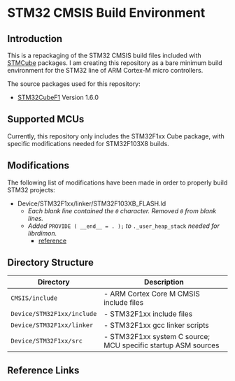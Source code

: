 ---
---
# STM32 CMSIS Build Environment

## Introduction

This is a repackaging of the STM32 CMSIS build files included with [STMCube](http://www.st.com/en/embedded-software/stm32cube-mcu-packages.html) packages.  I am creating this repository as a bare minimum build environment for the STM32 line of ARM Cortex-M micro controllers.

The source packages used for this repository:

* [STM32CubeF1](http://www.st.com/en/embedded-software/stm32cubef1.html) Version 1.6.0

## Supported MCUs

Currently, this repository only includes the STM32F1xx Cube package, with specific modifications needed for STM32F103X8 builds.

## Modifications

The following list of modifications have been made in order to properly build STM32 projects:

* Device/STM32F1xx/linker/STM32F103XB_FLASH.ld
    * _Each blank line contained the `0` character.  Removed `0` from blank lines._
    * _Added_ `PROVIDE ( __end__ = . );` _to_ `._user_heap_stack` _needed for librdimon._
        * [reference](https://mcuoneclipse.com/2015/05/30/problem-undefined-reference-to-__end__-if-using-semihosting/)
        
##  Directory Structure

| Directory                |   Description                                                |
| -------------------------|--------------------------------------------------------------|
| `CMSIS/include`| - ARM Cortex Core M CMSIS include files                      |
| `Device/STM32F1xx/include` | - STM32F1xx include files                                    |
| `Device/STM32F1xx/linker`  | - STM32F1xx gcc linker scripts                               |
| `Device/STM32F1xx/src`	   | - STM32F1xx system C source; MCU specific startup ASM sources|

## Reference Links




